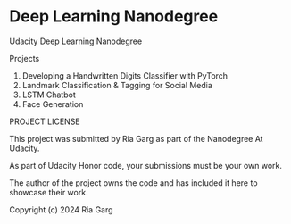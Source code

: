 # Deep Learning Nanodegree
Udacity Deep Learning Nanodegree

Projects
1) Developing a Handwritten Digits Classifier with PyTorch
2) Landmark Classification & Tagging for Social Media
3) LSTM Chatbot
4) Face Generation

PROJECT LICENSE

This project was submitted by Ria Garg as part of the Nanodegree At Udacity.

As part of Udacity Honor code, your submissions must be your own work.

The author of the project owns the code and has included it here to showcase their work.

Copyright (c) 2024 Ria Garg
